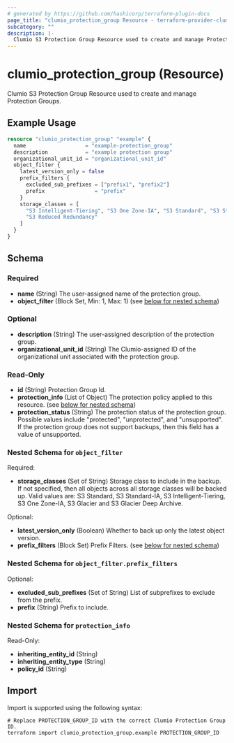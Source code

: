```yaml
---
# generated by https://github.com/hashicorp/terraform-plugin-docs
page_title: "clumio_protection_group Resource - terraform-provider-clumio"
subcategory: ""
description: |-
  Clumio S3 Protection Group Resource used to create and manage Protection Groups.
---
```


# clumio_protection_group (Resource)

Clumio S3 Protection Group Resource used to create and manage Protection Groups.

## Example Usage

```terraform
resource "clumio_protection_group" "example" {
  name                   = "example-protection_group"
  description            = "example protection group"
  organizational_unit_id = "organizational_unit_id"
  object_filter {
    latest_version_only = false
    prefix_filters {
      excluded_sub_prefixes = ["prefix1", "prefix2"]
      prefix                = "prefix"
    }
    storage_classes = [
      "S3 Intelligent-Tiering", "S3 One Zone-IA", "S3 Standard", "S3 Standard-IA",
      "S3 Reduced Redundancy"
    ]
  }
}
```

<!-- schema generated by tfplugindocs -->
## Schema

### Required

- **name** (String) The user-assigned name of the protection group.
- **object_filter** (Block Set, Min: 1, Max: 1) (see [below for nested schema](#nestedblock--object_filter))

### Optional

- **description** (String) The user-assigned description of the protection group.
- **organizational_unit_id** (String) The Clumio-assigned ID of the organizational unit associated with the protection group.

### Read-Only

- **id** (String) Protection Group Id.
- **protection_info** (List of Object) The protection policy applied to this resource. (see [below for nested schema](#nestedatt--protection_info))
- **protection_status** (String) The protection status of the protection group. Possible values include "protected", "unprotected", and "unsupported". If the protection group does not support backups, then this field has a value of unsupported.

<a id="nestedblock--object_filter"></a>
### Nested Schema for `object_filter`

Required:

- **storage_classes** (Set of String) Storage class to include in the backup. If not specified, then all objects across all storage classes will be backed up. Valid values are: S3 Standard, S3 Standard-IA, S3 Intelligent-Tiering, S3 One Zone-IA, S3 Glacier and S3 Glacier Deep Archive.

Optional:

- **latest_version_only** (Boolean) Whether to back up only the latest object version.
- **prefix_filters** (Block Set) Prefix Filters. (see [below for nested schema](#nestedblock--object_filter--prefix_filters))

<a id="nestedblock--object_filter--prefix_filters"></a>
### Nested Schema for `object_filter.prefix_filters`

Optional:

- **excluded_sub_prefixes** (Set of String) List of subprefixes to exclude from the prefix.
- **prefix** (String) Prefix to include.



<a id="nestedatt--protection_info"></a>
### Nested Schema for `protection_info`

Read-Only:

- **inheriting_entity_id** (String)
- **inheriting_entity_type** (String)
- **policy_id** (String)

## Import

Import is supported using the following syntax:

```shell
# Replace PROTECTION_GROUP_ID with the correct Clumio Protection Group ID.
terraform import clumio_protection_group.example PROTECTION_GROUP_ID
```
